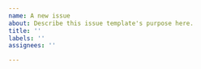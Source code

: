 ```yaml
---
name: A new issue
about: Describe this issue template's purpose here.
title: ''
labels: ''
assignees: ''

---
```



